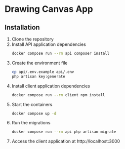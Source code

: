 # Drawing Canvas App

## Installation

1. Clone the repository
2. Install API application dependencies
    ```bash
    docker compose run --rm api composer install
    ```
2. Create the environment file
    ```bash
    cp api/.env.example api/.env
    php artisan key:generate
    ```
3. Install client application dependencies
    ```bash
    docker compose run --rm client npm install
    ```
4. Start the containers
    ```bash
    docker compose up -d
    ```
5. Run the migrations
    ```bash
    docker compose run --rm api php artisan migrate
    ```
6. Access the client application at http://localhost:3000
